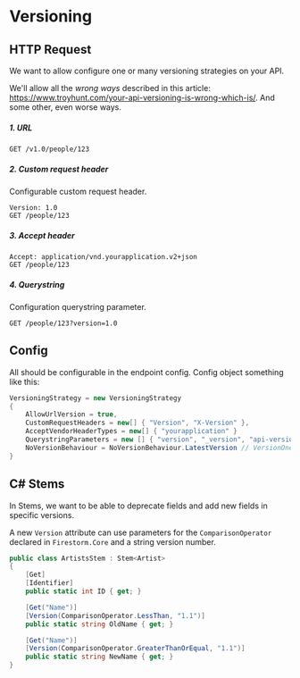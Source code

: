 # Versioning

## HTTP Request

We want to allow configure one or many versioning strategies on your API.

We'll allow all the _wrong ways_ described in this article: https://www.troyhunt.com/your-api-versioning-is-wrong-which-is/. And some other, even worse ways.

##### 1. URL

```http
GET /v1.0/people/123
```

##### 2. Custom request header

Configurable custom request header.

```http
Version: 1.0
GET /people/123
```

##### 3. Accept header

```http
Accept: application/vnd.yourapplication.v2+json
GET /people/123
```

##### 4. Querystring

Configuration querystring parameter.

```http
GET /people/123?version=1.0
```

## Config

All should be configurable in the endpoint config. Config object something like this:

```csharp
VersioningStrategy = new VersioningStrategy
{
    AllowUrlVersion = true,
    CustomRequestHeaders = new[] { "Version", "X-Version" },
    AcceptVendorHeaderTypes = new[] { "yourapplication" }
    QuerystringParameters = new [] { "version", "_version", "api-version" },
    NoVersionBehaviour = NoVersionBehaviour.LatestVersion // VersionOne, ThrowNotFound
}
```

## C# Stems

In Stems, we want to be able to deprecate fields and add new fields in specific versions.

A new `Version` attribute can use parameters for the `ComparisonOperator` declared in `Firestorm.Core` and a string version number.

```csharp
public class ArtistsStem : Stem<Artist>
{
    [Get]
    [Identifier]
    public static int ID { get; }

    [Get("Name")]
    [Version(ComparisonOperator.LessThan, "1.1")]
    public static string OldName { get; }

    [Get("Name")]
    [Version(ComparisonOperator.GreaterThanOrEqual, "1.1")]
    public static string NewName { get; }
}
```